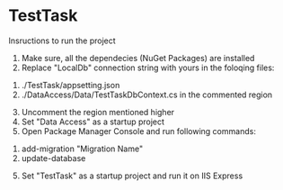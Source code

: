 # TestTask

Insructions to run the project

1. Make sure, all the dependecies (NuGet Packages) are installed
2. Replace "LocalDb" connection string with yours in the foloqing files:
1) ./TestTask/appsetting.json
2) ./DataAccess/Data/TestTaskDbContext.cs in the commented region

3. Uncomment the region mentioned higher
4. Set "Data Access" as a startup project
5. Open Package Manager Console and run following commands:
1) add-migration "Migration Name"
2) update-database

5. Set "TestTask" as a startup project and run it on IIS Express
